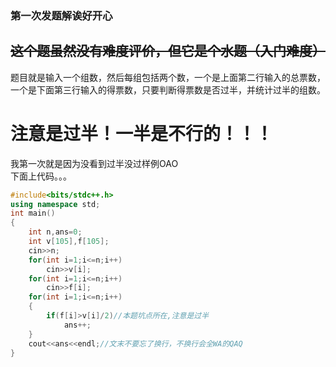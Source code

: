 ### 第一次发题解诶好开心 
## ~~这个题虽然没有难度评价，但它是个水题（入门难度）~~
题目就是输入一个组数，然后每组包括两个数，一个是上面第二行输入的总票数，一个是下面第三行输入的得票数，只要判断得票数是否过半，并统计过半的组数。
# 注意是过半！一半是不行的！！！
我第一次就是因为没看到过半没过样例OAO  
下面上代码。。。
```cpp
#include<bits/stdc++.h>
using namespace std;
int main()
{
	int n,ans=0;
	int v[105],f[105];
	cin>>n;
	for(int i=1;i<=n;i++)
		cin>>v[i];
	for(int i=1;i<=n;i++)
		cin>>f[i];
	for(int i=1;i<=n;i++)
	{
		if(f[i]>v[i]/2)//本题坑点所在,注意是过半
			ans++;
	}
	cout<<ans<<endl;//文末不要忘了换行，不换行会全WA的QAQ
}
```